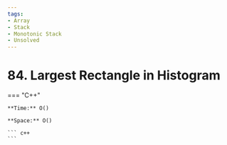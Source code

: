 ```yaml
---
tags:
- Array
- Stack
- Monotonic Stack
- Unsolved
---
```



# 84. Largest Rectangle in Histogram

=== "C++"

    **Time:** O()

    **Space:** O()

    ``` c++
    ```